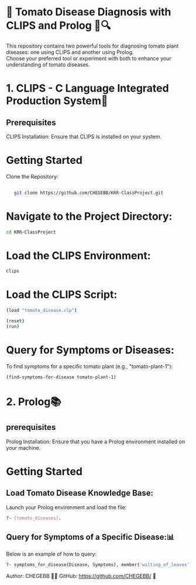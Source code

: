 # 🍅 Tomato Disease Diagnosis with CLIPS and Prolog 🌱🔍
This repository contains two powerful tools for diagnosing tomato plant diseases: one using CLIPS and another using Prolog.<br>
Choose your preferred tool or experiment with both to enhance your understanding of tomato diseases.<br>
# 1. CLIPS - C Language Integrated Production System🚦
## Prerequisites
CLIPS Installation: Ensure that CLIPS is installed on your system.
# Getting Started
Clone the Repository:
```bash
   
   git clone https://github.com/CHEGEBB/KRR-ClassProject.git
```
# Navigate to the Project Directory:
```bash
cd KRR-ClassProject
```
# Load the CLIPS Environment:
```bash
clips
```
# Load the CLIPS Script:
```bash
(load "tomato_disease.clp")

(reset)
(run)
```
# Query for Symptoms or Diseases:
To find symptoms for a specific tomato plant (e.g., "tomato-plant-1"):
```bash
(find-symptoms-for-disease tomato-plant-1)
```
# 2. Prolog📚
## prerequisites
Prolog Installation: Ensure that you have a Prolog environment installed on your machine.

# Getting Started
## Load Tomato Disease Knowledge Base:
Launch your Prolog environment and load the file:
 ```bash
?- [tomato_diseases].
```
## Query for Symptoms of a Specific Disease:📊
Below is an example of how to query:
```bash
?- symptoms_for_disease(Disease, Symptoms), member('wilting_of_leaves', Symptoms).
```

Author: CHEGEBB 👨‍💻
GitHub: https://github.com/CHEGEBB/ 🚀













